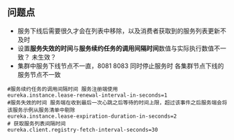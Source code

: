 ## 问题点

+ 服务下线后需要很久才会在列表中移除，以及消费者获取到的服务列表更新不及时
+ 设置**服务失效的时间**与**服务续约任务的调用间隔时间**数值与实际执行数值不一致？ 未生效？
+ 集群中服务下线节点不一直，8081 8083 同时停止服务时 各集群节点下线的服务节点不一致



```
#服务续约任务的调用间隔时间 服务注册端使用
eureka.instance.lease-renewal-interval-in-seconds=1
#服务失效的时间 服务端在收到最后一次心跳之后等待的时间上限，超过该事件之后服务端会将该服务示例从服务清单中剔除
eureka.instance.lease-expiration-duration-in-seconds=2
# 获取服务列表间隔时间
eureka.client.registry-fetch-interval-seconds=30
```